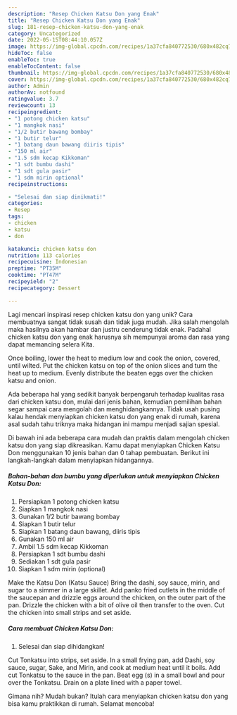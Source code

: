 ```yaml
---
description: "Resep Chicken Katsu Don yang Enak"
title: "Resep Chicken Katsu Don yang Enak"
slug: 181-resep-chicken-katsu-don-yang-enak
category: Uncategorized
date: 2022-05-15T08:44:10.057Z
image: https://img-global.cpcdn.com/recipes/1a37cfa840772530/680x482cq70/chicken-katsu-don-foto-resep-utama.jpg
hideToc: false
enableToc: true
enableTocContent: false
thumbnail: https://img-global.cpcdn.com/recipes/1a37cfa840772530/680x482cq70/chicken-katsu-don-foto-resep-utama.jpg
cover: https://img-global.cpcdn.com/recipes/1a37cfa840772530/680x482cq70/chicken-katsu-don-foto-resep-utama.jpg
author: Admin
authorAv: notfound
ratingvalue: 3.7
reviewcount: 13
recipeingredient:
- "1 potong chicken katsu"
- "1 mangkok nasi"
- "1/2 butir bawang bombay"
- "1 butir telur"
- "1 batang daun bawang diiris tipis"
- "150 ml air"
- "1.5 sdm kecap Kikkoman"
- "1 sdt bumbu dashi"
- "1 sdt gula pasir"
- "1 sdm mirin optional"
recipeinstructions:

- "Selesai dan siap dinikmati!"
categories:
- Resep
tags:
- chicken
- katsu
- don

katakunci: chicken katsu don 
nutrition: 113 calories
recipecuisine: Indonesian
preptime: "PT35M"
cooktime: "PT47M"
recipeyield: "2"
recipecategory: Dessert

---
```





Lagi mencari inspirasi resep chicken katsu don yang unik? Cara membuatnya sangat tidak susah dan tidak juga mudah. Jika salah mengolah maka hasilnya akan hambar dan justru cenderung tidak enak. Padahal chicken katsu don yang enak harusnya sih mempunyai aroma dan rasa yang dapat memancing selera Kita.





Once boiling, lower the heat to medium low and cook the onion, covered, until wilted. Put the chicken katsu on top of the onion slices and turn the heat up to medium. Evenly distribute the beaten eggs over the chicken katsu and onion.

Ada beberapa hal yang sedikit banyak berpengaruh terhadap kualitas rasa dari chicken katsu don, mulai dari jenis bahan, kemudian pemilihan bahan segar sampai cara mengolah dan menghidangkannya. Tidak usah pusing kalau hendak menyiapkan chicken katsu don yang enak di rumah, karena asal sudah tahu triknya maka hidangan ini mampu menjadi sajian spesial.






Di bawah ini ada beberapa cara mudah dan praktis dalam mengolah chicken katsu don yang siap dikreasikan. Kamu dapat menyiapkan Chicken Katsu Don menggunakan 10 jenis bahan dan 0 tahap pembuatan. Berikut ini langkah-langkah dalam menyiapkan hidangannya.

<!--inarticleads1-->

##### Bahan-bahan dan bumbu yang diperlukan untuk menyiapkan Chicken Katsu Don:

1. Persiapkan 1 potong chicken katsu
1. Siapkan 1 mangkok nasi
1. Gunakan 1/2 butir bawang bombay
1. Siapkan 1 butir telur
1. Siapkan 1 batang daun bawang, diiris tipis
1. Gunakan 150 ml air
1. Ambil 1.5 sdm kecap Kikkoman
1. Persiapkan 1 sdt bumbu dashi
1. Sediakan 1 sdt gula pasir
1. Siapkan 1 sdm mirin (optional)


Make the Katsu Don (Katsu Sauce) Bring the dashi, soy sauce, mirin, and sugar to a simmer in a large skillet. Add panko fried cutlets in the middle of the saucepan and drizzle eggs around the chicken, on the outer part of the pan. Drizzle the chicken with a bit of olive oil then transfer to the oven. Cut the chicken into small strips and set aside. 

<!--inarticleads2-->

##### Cara membuat Chicken Katsu Don:


1. Selesai dan siap dihidangkan!

Cut Tonkatsu into strips, set aside. In a small frying pan, add Dashi, soy sauce, sugar, Sake, and Mirin, and cook at medium heat until it boils. Add cut Tonkatsu to the sauce in the pan. Beat egg (s) in a small bowl and pour over the Tonkatsu. Drain on a plate lined with a paper towel. 

Gimana nih? Mudah bukan? Itulah cara menyiapkan chicken katsu don yang bisa kamu praktikkan di rumah. Selamat mencoba!
